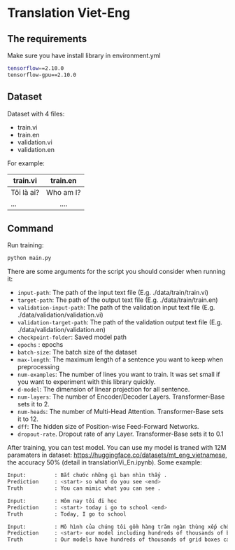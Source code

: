 # Translation Viet-Eng

## The requirements

Make sure you have install library in environment.yml

```bash
tensorflow==2.10.0
tensorflow-gpu==2.10.0
```
## Dataset
Dataset with 4 files:
- train.vi
- train.en
- validation.vi
- validation.en

For example: 

| train.vi   |   train.en      |
|----------|:-------------:|
| Tôi là ai?      |  Who am I?|
| ...              |    .... |

## Command

Run training:

```bash
python main.py
```
There are some arguments for the script you should consider when running it:

- `input-path`: The path of the input text file (E.g. ./data/train/train.vi)
- `target-path`: The path of the output text file (E.g. ./data/train/train.en)
- `validation-input-path`: The path of the validation input text file (E.g. ./data/validation/validation.vi)
- `validation-target-path`: The path of the validation output text file (E.g. ./data/validation/validation.en)
- `checkpoint-folder`: Saved model path
- `epochs` : epochs
- `batch-size`: The batch size of the dataset
- `max-length`: The maximum length of a sentence you want to keep when preprocessing
- `num-examples`: The number of lines you want to train. It was set small if you want to experiment with this library quickly.
- `d-model`: The dimension of linear projection for all sentence.
- `num-layers`: The number of Encoder/Decoder Layers. Transformer-Base sets it to 2.
- `num-heads`: The number of Multi-Head Attention. Transformer-Base sets it to 12.
- `dff`: The hidden size of Position-wise Feed-Forward Networks.
- `dropout-rate`. Dropout rate of any Layer. Transformer-Base sets it to 0.1

After training, you can test model. You can use my model is traned with 12M paramaters in dataset: https://huggingface.co/datasets/mt_eng_vietnamese, the accuracy 50% (detail in translationVi_En.ipynb). Some example:

```bash
Input:         : Bắt chước những gì bạn nhìn thấy .
Prediction     : <start> so what do you see <end> 
Truth          : You can mimic what you can see .
```

```bash
Input:         : Hôm nay tôi đi học
Prediction     : <start> today i go to school <end> 
Truth          : Today, I go to school
```

```bash
Input:         : Mô hình của chúng tôi gồm hàng trăm ngàn thùng xếp chồng tính toán với hàng trăm biến số trong thời gian cực ngắn
Prediction     : <start> our model including hundreds of thousands of boxes calculate hundreds of hundreds of times in time <end> 
Truth          : Our models have hundreds of thousands of grid boxes calculating hundreds of variables each , on minute timescales .
```


                    
